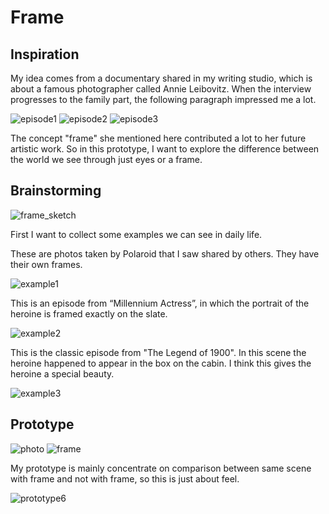 # Frame

## Inspiration

My idea comes from a documentary shared in my writing studio, which is about a famous photographer called Annie Leibovitz. When the interview progresses to the family part, the following paragraph impressed me a lot.

![episode1](episode1.jpg)
![episode2](episode2.jpg)
![episode3](episode3.jpg)

The concept "frame" she mentioned here contributed a lot to her future artistic work. So in this prototype, I want to explore the difference between the world we see through just eyes or a frame.

## Brainstorming

![frame_sketch](frame_sketch.jpg)

First I want to collect some examples we can see in daily life.

These are photos taken by Polaroid that I saw shared by others. They have their own frames.

![example1](example1.jpg)

This is an episode from “Millennium Actress”, in which the portrait of the heroine is framed exactly on the slate.

![example2](example2.jpg)

This is the classic episode from "The Legend of 1900". In this scene the heroine happened to appear in the box on the cabin. I think this gives the heroine a special beauty.

![example3](example3.jpg)


## Prototype

![photo](photo.jpg)
![frame](frame.jpg)

My prototype is mainly concentrate on comparison between same scene with frame and not with frame, so this is just about feel.

![prototype6](protoype6.jpg)
